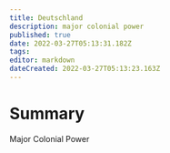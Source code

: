 ```yaml
---
title: Deutschland
description: major colonial power
published: true
date: 2022-03-27T05:13:31.182Z
tags: 
editor: markdown
dateCreated: 2022-03-27T05:13:23.163Z
---
```


# Summary
Major Colonial Power